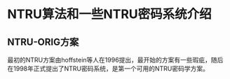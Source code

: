 # NTRU算法和一些NTRU密码系统介绍

## NTRU-ORIG方案

最初的NTRU方案由hoffstein等人在1996提出，最开始的方案有一些瑕疵，随后在1998年正式提出了NTRU密码系统，是第一个可用的NTRU密码学方案。